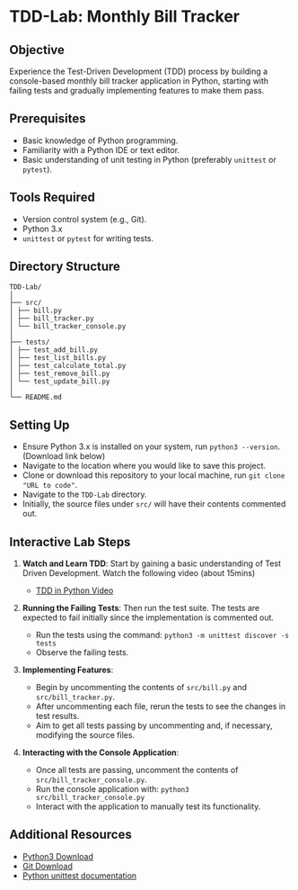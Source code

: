# TDD-Lab: Monthly Bill Tracker

## Objective
Experience the Test-Driven Development (TDD) process by building a console-based monthly bill tracker application in Python, starting with failing tests and gradually implementing features to make them pass.

## Prerequisites
- Basic knowledge of Python programming.
- Familiarity with a Python IDE or text editor.
- Basic understanding of unit testing in Python (preferably `unittest` or `pytest`).

## Tools Required
- Version control system (e.g., Git).
- Python 3.x
- `unittest` or `pytest` for writing tests.

## Directory Structure
```
TDD-Lab/
│
├── src/
│ ├── bill.py
│ ├── bill_tracker.py
│ └── bill_tracker_console.py
│
├── tests/
│ ├── test_add_bill.py
│ ├── test_list_bills.py
│ ├── test_calculate_total.py
│ ├── test_remove_bill.py
│ └── test_update_bill.py
│
└── README.md
```

## Setting Up
- Ensure Python 3.x is installed on your system, run `python3 --version`. (Download link below) 
- Navigate to the location where you would like to save this project.
- Clone or download this repository to your local machine, run `git clone "URL to code"`.
- Navigate to the `TDD-Lab` directory.
- Initially, the source files under `src/` will have their contents commented out.


## Interactive Lab Steps
1. **Watch and Learn TDD**: Start by gaining a basic understanding of Test Driven Development. Watch the following video (about 15mins)
   - [TDD in Python Video](https://www.youtube.com/watch?v=B1j6k2j2eJg)

2. **Running the Failing Tests**: Then run the test suite. The tests are expected to fail initially since the implementation is commented out.
   - Run the tests using the command: `python3 -m unittest discover -s tests`
   - Observe the failing tests.

3. **Implementing Features**:
   - Begin by uncommenting the contents of `src/bill.py` and `src/bill_tracker.py`.
   - After uncommenting each file, rerun the tests to see the changes in test results.
   - Aim to get all tests passing by uncommenting and, if necessary, modifying the source files.

4. **Interacting with the Console Application**:
   - Once all tests are passing, uncomment the contents of `src/bill_tracker_console.py`.
   - Run the console application with: `python3 src/bill_tracker_console.py`
   - Interact with the application to manually test its functionality.

## Additional Resources
- [Python3 Download](https://www.python.org/downloads/)
- [Git Download](https://git-scm.com/downloads)
- [Python unittest documentation](https://docs.python.org/3/library/unittest.html)
